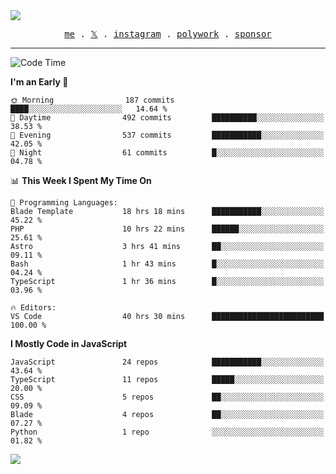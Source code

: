 <img style="bottom: 800px;" src="https://imgur.com/rilHVxA.png"/>
<p align="center">
  <samp>
    <a href="https://fayln.com">me</a> .
    <!-- <a href="https://fayln.com/projects">projects</a> . -->
    <a href="https://go.fayln.com/twitter">𝕏</a> .
    <a href="https://go.fayln.com/instagram">instagram</a> .
    <a href="https://go.fayln.com/polywork">polywork</a> .
    <a href="https://github.com/sponsors/faridhnzz">sponsor</a>
  </samp>
</p>

---
<!--START_SECTION:waka-->
![Code Time](http://img.shields.io/badge/Code%20Time-2%2C235%20hrs%2032%20mins-blue)

**I'm an Early 🐤** 

```text
🌞 Morning                187 commits         ████░░░░░░░░░░░░░░░░░░░░░   14.64 % 
🌆 Daytime                492 commits         ██████████░░░░░░░░░░░░░░░   38.53 % 
🌃 Evening                537 commits         ███████████░░░░░░░░░░░░░░   42.05 % 
🌙 Night                  61 commits          █░░░░░░░░░░░░░░░░░░░░░░░░   04.78 % 
```


📊 **This Week I Spent My Time On** 

```text
💬 Programming Languages: 
Blade Template           18 hrs 18 mins      ███████████░░░░░░░░░░░░░░   45.22 % 
PHP                      10 hrs 22 mins      ██████░░░░░░░░░░░░░░░░░░░   25.61 % 
Astro                    3 hrs 41 mins       ██░░░░░░░░░░░░░░░░░░░░░░░   09.11 % 
Bash                     1 hr 43 mins        █░░░░░░░░░░░░░░░░░░░░░░░░   04.24 % 
TypeScript               1 hr 36 mins        █░░░░░░░░░░░░░░░░░░░░░░░░   03.96 % 

🔥 Editors: 
VS Code                  40 hrs 30 mins      █████████████████████████   100.00 % 
```

**I Mostly Code in JavaScript** 

```text
JavaScript               24 repos            ███████████░░░░░░░░░░░░░░   43.64 % 
TypeScript               11 repos            █████░░░░░░░░░░░░░░░░░░░░   20.00 % 
CSS                      5 repos             ██░░░░░░░░░░░░░░░░░░░░░░░   09.09 % 
Blade                    4 repos             ██░░░░░░░░░░░░░░░░░░░░░░░   07.27 % 
Python                   1 repo              ░░░░░░░░░░░░░░░░░░░░░░░░░   01.82 % 
```




<!--END_SECTION:waka-->

![](https://hit.yhype.me/github/profile?user_id=29797712)
